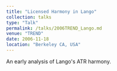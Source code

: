 ```yaml
---
title: "Licensed Harmony in Lango"
collection: talks
type: "Talk"
permalink: /talks/2006TREND_Lango.md
venue: "TREND"
date: 2006-11-18
location: "Berkeley CA, USA"
---
```


An early analysis of Lango's ATR harmony.
